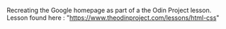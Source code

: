 Recreating the Google homepage as part of a the Odin Project lesson. Lesson found here : "https://www.theodinproject.com/lessons/html-css"